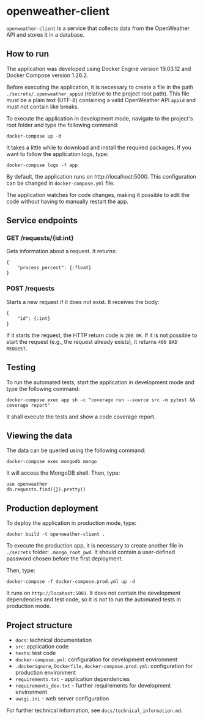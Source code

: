 # openweather-client

``openweather-client`` is a service that collects data from the OpenWeather API and stores it in a database.

## How to run

The application was developed using Docker Engine version 19.03.12 and Docker Compose version 1.26.2.

Before executing the application, it is necessary to create a file in the path ``./secrets/.openweather_appid`` (relative to the project root path). This file must be a plain text (UTF-8) containing a valid OpenWeather API ``appid`` and must not contain like breaks.

To execute the application in development mode, navigate to the project's root folder and type the following command:

```
docker-compose up -d
```

It takes a little while to download and install the required packages. If you want to follow the application logs, type:

```
docker-compose logs -f app
```

By default, the application runs on http://localhost:5000. This configuration can be changed in ``docker-compose.yml`` file.

The application watches for code changes, making it possible to edit the code without having to manually restart the app.

## Service endpoints

### GET /requests/{id:int}

Gets information about a request. It returns:

```
{
    "process_percent": {:float}
}
```

### POST /requests

Starts a new request if it does not exist. It receives the body:

```
{
    "id": {:int}
}
```

If it starts the request, the HTTP return code is ``200 OK``. If it is not possible to start the request (e.g., the request already exists), it returns ``400 BAD REQUEST``.

## Testing

To run the automated tests, start the application in development mode and type the following command:

```
docker-compose exec app sh -c "coverage run --source src -m pytest && coverage report"
```

It shall execute the tests and show a code coverage report.

## Viewing the data

The data can be queried using the following command:

```
docker-compose exec mongodb mongo
```

It will access the MongoDB shell. Then, type:

```
use openweather
db.requests.find({}).pretty()
```

## Production deployment

To deploy the application in production mode, type:

```
docker build -t openweather-client .
```

To execute the production app, it is necessary to create another file in ``./secrets`` folder: ``.mongo_root_pwd``. It should contain a user-defined password chosen before the first deployment.

Then, type:

```
docker-compose -f docker-compose.prod.yml up -d
```

It runs on ``http://locahost:5001``. It does not contain the development dependencies and test code, so it is not to run the automated tests in production mode.

## Project structure

* ``docs``: technical documentation
* ``src``: application code
* ``tests``: test code
* ``docker-compose.yml``: configuration for development environment
* ``.dockerignore``, ``Dockerfile``, ``docker-compose.prod.yml``: configuration for production environment
* ``requirements.txt`` - application dependencies
* ``requirements_dev.txt`` - further requirements for development environment
* ``uwsgi.ini`` - web server configuration

For further technical information, see ``docs/technical_information.md``.
